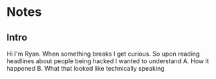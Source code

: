 # Notes

## Intro

   Hi I'm Ryan.
   When something breaks I get curious.
   So upon reading headlines about people being hacked I wanted to understand
     A. How it happened
     B. What that looked like technically speaking





